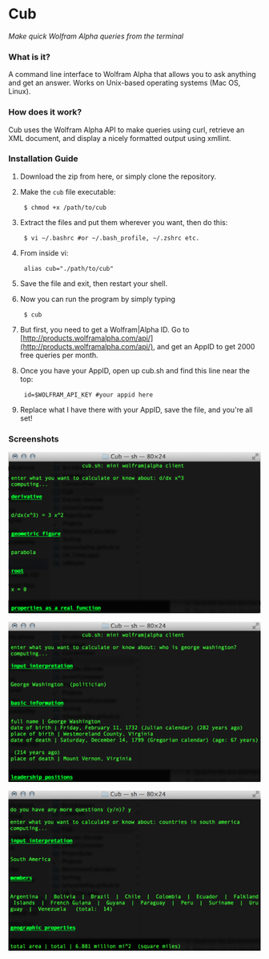 # Cub

*Make quick Wolfram Alpha queries from the terminal*

### What is it?

A command line interface to Wolfram Alpha that allows you to ask anything and get an answer. Works on Unix-based operating systems (Mac OS, Linux). 

### How does it work?

Cub uses the Wolfram Alpha API to make queries using curl, retrieve an XML document, and display a nicely formatted output using xmllint.

### Installation Guide

1. Download the zip from here, or simply clone the repository.
2. Make the `cub` file executable:

        $ chmod +x /path/to/cub

3. Extract the files and put them wherever you want, then do this:

		$ vi ~/.bashrc #or ~/.bash_profile, ~/.zshrc etc.
		
4. From inside vi:

		alias cub="./path/to/cub"

5. Save the file and exit, then restart your shell.
6. Now you can run the program by simply typing

		$ cub

7. But first, you need to get a Wolfram|Alpha ID. Go to [http://products.wolframalpha.com/api/](http://products.wolframalpha.com/api/), and get an AppID to get 2000 free queries per month.
8. Once you have your AppID, open up cub.sh and find this line near the top:

		id=$WOLFRAM_API_KEY #your appid here
        
8. Replace what I have there with your AppID, save the file, and you're all set!

### Screenshots

![one](img/one.png "one")

![two](img/two.png "two")

![three](img/three.png "three")
